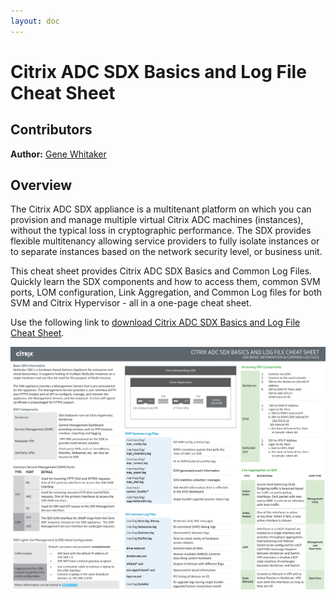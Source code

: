 ```yaml
---
layout: doc
---
```

# Citrix ADC SDX Basics and Log File Cheat Sheet

## Contributors

**Author:** [Gene Whitaker](mailto:gene.whitaker@citrix.com)

## Overview

The Citrix ADC SDX appliance is a multitenant platform on which you can provision and manage multiple virtual Citrix ADC machines (instances), without the typical loss in cryptographic performance. The SDX provides flexible multitenancy allowing service providers to fully isolate instances or to separate instances based on the network security level, or business unit.

This cheat sheet provides Citrix ADC SDX Basics and Common Log Files. Quickly learn the SDX components and how to access them, common SVM ports, LOM configuration, Link Aggregation, and Common Log files for both SVM and Citrix Hypervisor - all in a one-page cheat sheet.

Use the following link to [download Citrix ADC SDX Basics and Log File Cheat Sheet](/en-us/tech-zone/learn/downloads/diagrams-posters_cheat-sheet-adc-sdx-basics.pdf).

[![Cheat Sheet](/en-us/tech-zone/learn/media/diagrams-posters_cheat-sheet-adc-sdx-basics_1.png)](/en-us/tech-zone/learn/downloads/diagrams-posters_cheat-sheet-adc-sdx-basics.pdf)

